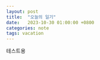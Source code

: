 ```yaml
---
layout: post
title:  "오늘의 일기"
date:   2023-10-30 01:00:00 +0800
categories: note
tags: vacation
---
```

테스트용
